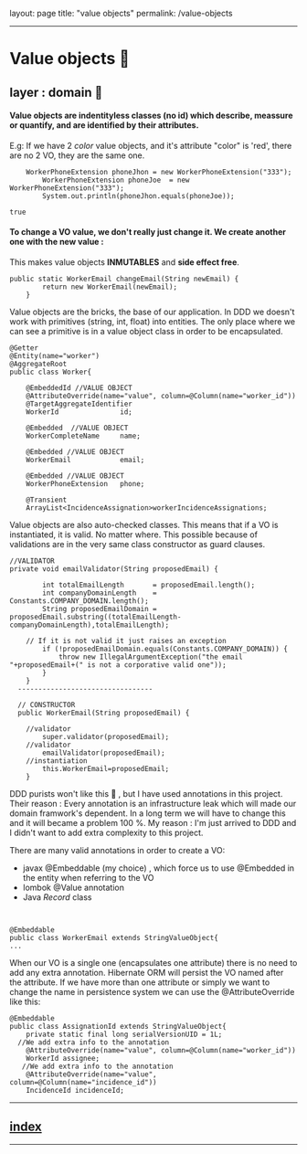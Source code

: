 layout: page
title: "value objects"
permalink: /value-objects

----

# Value objects 🧱
## layer : domain 🔴

#### Value objects are indentityless classes (no id) which describe, meassure or quantify, and are identified by their attributes.
E.g: If we have 2 _color_ value objects, and it's attribute "color" is 'red', there are no 2 VO, they are the same one.

```
    WorkerPhoneExtension phoneJhon = new WorkerPhoneExtension("333");
		WorkerPhoneExtension phoneJoe  = new WorkerPhoneExtension("333");
		System.out.println(phoneJhon.equals(phoneJoe));
```
`true` 

#### To change a VO value, we don't really just change it. We create another one with the new value :
This makes value objects **INMUTABLES** and **side effect free**.

```
public static WorkerEmail changeEmail(String newEmail) {
		return new WorkerEmail(newEmail);
	}
```



Value objects are the bricks, the base of our application.
In DDD we doesn't work with primitives (string, int, float) into entities. The only place where we can see a primitive is in a value object class in order to be encapsulated.
```
@Getter
@Entity(name="worker")
@AggregateRoot
public class Worker{

	@EmbeddedId //VALUE OBJECT
	@AttributeOverride(name="value", column=@Column(name="worker_id"))
	@TargetAggregateIdentifier
	WorkerId               id;
	
	@Embedded  //VALUE OBJECT
	WorkerCompleteName     name;
	
	@Embedded //VALUE OBJECT
	WorkerEmail            email;
	
	@Embedded //VALUE OBJECT
	WorkerPhoneExtension   phone;
	
	@Transient
	ArrayList<IncidenceAssignation>workerIncidenceAssignations;

```

Value objects are also auto-checked classes. This means that if a VO is instantiated, it is valid. No matter where.
This possible because of validations are in the very same class constructor as guard clauses.

```
//VALIDATOR
private void emailValidator(String proposedEmail) {
		
		int totalEmailLength       = proposedEmail.length();
		int companyDomainLength    = Constants.COMPANY_DOMAIN.length();
		String proposedEmailDomain = proposedEmail.substring((totalEmailLength-companyDomainLength),totalEmailLength);
		
    // If it is not valid it just raises an exception
		if (!proposedEmailDomain.equals(Constants.COMPANY_DOMAIN)) {
			throw new IllegalArgumentException("the email "+proposedEmail+(" is not a corporative valid one"));
		}
	}
  ---------------------------------
  
  // CONSTRUCTOR
  public WorkerEmail(String proposedEmail) {
		
    //validator
		super.validator(proposedEmail); 
    //validator
		emailValidator(proposedEmail);  
    //instantiation
		this.WorkerEmail=proposedEmail;
	}
  ```
  

DDD purists won't like this 🔪 , but I have used annotations in this project. 
Their reason : Every annotation is an infrastructure leak which will made our domain framwork's dependent. In a long term we will have to change this and it will became a problem 100 %.
My reason : I'm just arrived to DDD and I didn't want to add extra complexity to this project.

There are many valid annotations in order to create a VO:
- javax @Embeddable (my choice) , which force us to use @Embedded in the entity when referring to the VO
- lombok @Value annotation
- Java _Record_ class

```


@Embeddable
public class WorkerEmail extends StringValueObject{
...
```

When our VO is a single one (encapsulates one attribute) there is no need to add any extra annotation. Hibernate ORM will persist the VO named after the attribute.
If we have more than one attribute or simply we want to change the name in persistence system we can use the @AttributeOverride like this:

```
@Embeddable
public class AssignationId extends StringValueObject{
	private static final long serialVersionUID = 1L;
  //We add extra info to the annotation
	@AttributeOverride(name="value", column=@Column(name="worker_id"))
	WorkerId assignee;
   //We add extra info to the annotation
	@AttributeOverride(name="value", column=@Column(name="incidence_id"))
	IncidenceId incidenceId;

```


---
## [index](https://jmiquis.github.io/TFG-DDD-Theoretical/) 
---
